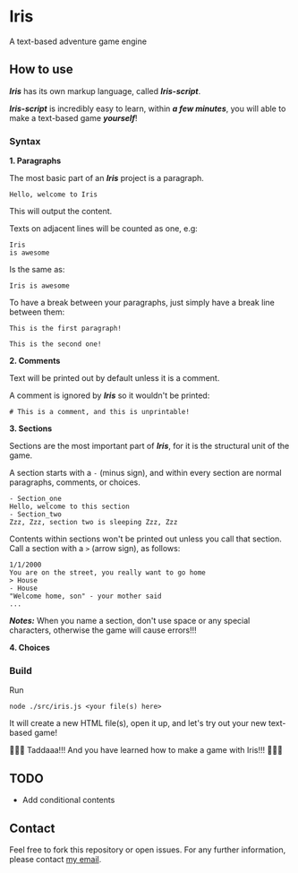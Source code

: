 # Iris
A text-based adventure game engine

## How to use
***Iris*** has its own markup language, called ***Iris-script***.

***Iris-script*** is incredibly easy to learn, within ***a few minutes***, you will able to make a text-based game ***yourself***!

### Syntax
**1. Paragraphs**

The most basic part of an ***Iris*** project is a paragraph.
```
Hello, welcome to Iris
```
This will output the content.

Texts on adjacent lines will be counted as one, e.g:
```
Iris
is awesome
```
Is the same as:
```
Iris is awesome
```

To have a break between your paragraphs, just simply have a break line between them:
```
This is the first paragraph!

This is the second one!
```

**2. Comments**

Text will be printed out by default unless it is a comment.

A comment is ignored by ***Iris*** so it wouldn't be printed:
```
# This is a comment, and this is unprintable!
```

**3. Sections**

Sections are the most important part of ***Iris***, for it is the structural unit of the game.

A section starts with a `-` (minus sign), and within every section are normal paragraphs, comments, or choices.

```
- Section_one
Hello, welcome to this section
- Section_two
Zzz, Zzz, section two is sleeping Zzz, Zzz
```

Contents within sections won't be printed out unless you call that section. Call a section with a `>` (arrow sign), as follows:

```
1/1/2000
You are on the street, you really want to go home
> House
- House
"Welcome home, son" - your mother said
...
```

***Notes:*** When you name a section, don't use space or any special characters, otherwise the game will cause errors!!!

**4. Choices**



### Build
Run
```
node ./src/iris.js <your file(s) here>
```
It will create a new HTML file(s), open it up, and let's try out your new text-based game! 

🎉🎉🥳 Taddaaa!!! And you have learned how to make a game with Iris!!! 🎊🎊👏

## TODO
- Add conditional contents

## Contact
Feel free to fork this repository or open issues. For any further information, please contact [my email](mailto:nguyengiabach1201@gmail.com).
